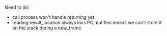 Need to do:
  - call process won't handle returning yet
  - reading result_location always incs PC, but this means we can't store it on the stack during a new_frame
  
